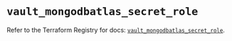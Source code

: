# `vault_mongodbatlas_secret_role`

Refer to the Terraform Registry for docs: [`vault_mongodbatlas_secret_role`](https://registry.terraform.io/providers/hashicorp/vault/3.23.0/docs/resources/mongodbatlas_secret_role).
